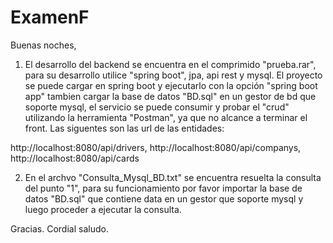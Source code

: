 # ExamenF

Buenas noches,

1) El desarrollo del backend se encuentra en el comprimido "prueba.rar", para su desarrollo utilice "spring boot", jpa, api rest y mysql. El proyecto se puede cargar en spring boot y ejecutarlo con  la opción "spring boot app" tambien cargar la base de datos "BD.sql" en un gestor de bd que soporte mysql, el servicio se puede consumir y probar el "crud"  utilizando la herramienta "Postman", ya que no alcance a terminar el front. Las siguentes son las url de las entidades:

http://localhost:8080/api/drivers, 
http://localhost:8080/api/companys, 
http://localhost:8080/api/cards

2) En el archvo "Consulta_Mysql_BD.txt" se encuentra resuelta la consulta del punto "1", para su funcionamiento por favor importar la base de datos "BD.sql" que contiene data 
en un gestor que soporte mysql y luego proceder a ejecutar la consulta.

Gracias.
Cordial saludo.



